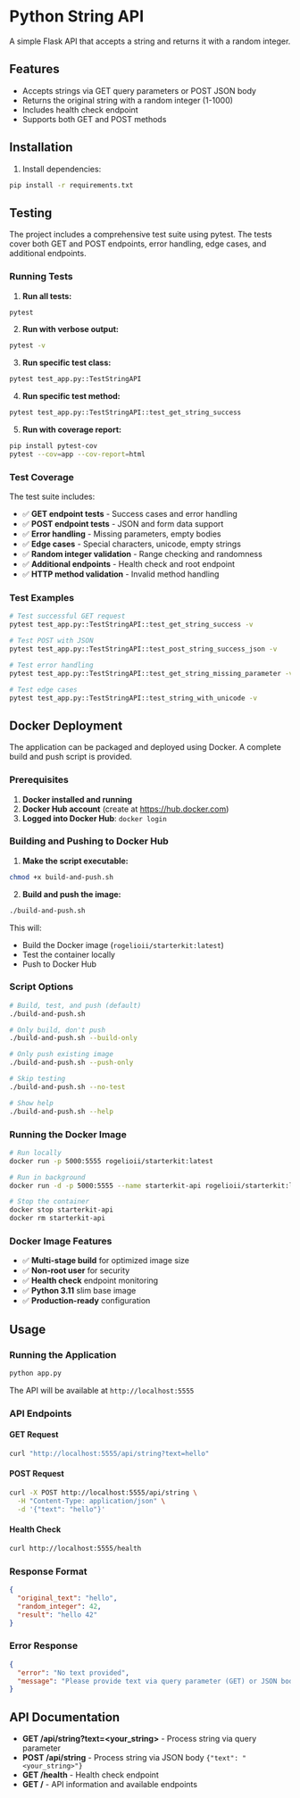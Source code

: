 # Python String API

A simple Flask API that accepts a string and returns it with a random integer.

## Features

- Accepts strings via GET query parameters or POST JSON body
- Returns the original string with a random integer (1-1000)
- Includes health check endpoint
- Supports both GET and POST methods

## Installation

1. Install dependencies:
```bash
pip install -r requirements.txt
```

## Testing

The project includes a comprehensive test suite using pytest. The tests cover both GET and POST endpoints, error handling, edge cases, and additional endpoints.

### Running Tests

1. **Run all tests:**
```bash
pytest
```

2. **Run with verbose output:**
```bash
pytest -v
```

3. **Run specific test class:**
```bash
pytest test_app.py::TestStringAPI
```

4. **Run specific test method:**
```bash
pytest test_app.py::TestStringAPI::test_get_string_success
```

5. **Run with coverage report:**
```bash
pip install pytest-cov
pytest --cov=app --cov-report=html
```

### Test Coverage

The test suite includes:

- ✅ **GET endpoint tests** - Success cases and error handling
- ✅ **POST endpoint tests** - JSON and form data support
- ✅ **Error handling** - Missing parameters, empty bodies
- ✅ **Edge cases** - Special characters, unicode, empty strings
- ✅ **Random integer validation** - Range checking and randomness
- ✅ **Additional endpoints** - Health check and root endpoint
- ✅ **HTTP method validation** - Invalid method handling

### Test Examples

```bash
# Test successful GET request
pytest test_app.py::TestStringAPI::test_get_string_success -v

# Test POST with JSON
pytest test_app.py::TestStringAPI::test_post_string_success_json -v

# Test error handling
pytest test_app.py::TestStringAPI::test_get_string_missing_parameter -v

# Test edge cases
pytest test_app.py::TestStringAPI::test_string_with_unicode -v
```

## Docker Deployment

The application can be packaged and deployed using Docker. A complete build and push script is provided.

### Prerequisites

1. **Docker installed and running**
2. **Docker Hub account** (create at https://hub.docker.com)
3. **Logged into Docker Hub**: `docker login`

### Building and Pushing to Docker Hub

1. **Make the script executable:**
```bash
chmod +x build-and-push.sh
```

2. **Build and push the image:**
```bash
./build-and-push.sh
```

This will:
- Build the Docker image (`rogelioii/starterkit:latest`)
- Test the container locally
- Push to Docker Hub

### Script Options

```bash
# Build, test, and push (default)
./build-and-push.sh

# Only build, don't push
./build-and-push.sh --build-only

# Only push existing image
./build-and-push.sh --push-only

# Skip testing
./build-and-push.sh --no-test

# Show help
./build-and-push.sh --help
```

### Running the Docker Image

```bash
# Run locally
docker run -p 5000:5555 rogelioii/starterkit:latest

# Run in background
docker run -d -p 5000:5555 --name starterkit-api rogelioii/starterkit:latest

# Stop the container
docker stop starterkit-api
docker rm starterkit-api
```

### Docker Image Features

- ✅ **Multi-stage build** for optimized image size
- ✅ **Non-root user** for security
- ✅ **Health check** endpoint monitoring
- ✅ **Python 3.11** slim base image
- ✅ **Production-ready** configuration

## Usage

### Running the Application

```bash
python app.py
```

The API will be available at `http://localhost:5555`

### API Endpoints

#### GET Request
```bash
curl "http://localhost:5555/api/string?text=hello"
```

#### POST Request
```bash
curl -X POST http://localhost:5555/api/string \
  -H "Content-Type: application/json" \
  -d '{"text": "hello"}'
```

#### Health Check
```bash
curl http://localhost:5555/health
```

### Response Format

```json
{
  "original_text": "hello",
  "random_integer": 42,
  "result": "hello 42"
}
```

### Error Response

```json
{
  "error": "No text provided",
  "message": "Please provide text via query parameter (GET) or JSON body (POST)"
}
```

## API Documentation

- **GET /api/string?text=\<your_string>** - Process string via query parameter
- **POST /api/string** - Process string via JSON body `{"text": "<your_string>"}`
- **GET /health** - Health check endpoint
- **GET /** - API information and available endpoints
